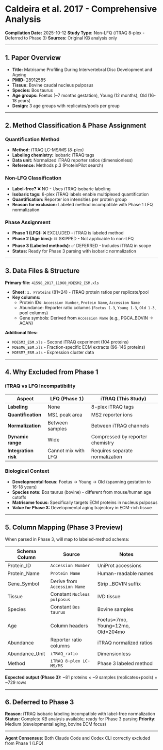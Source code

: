 # Caldeira et al. 2017 - Comprehensive Analysis

**Compilation Date:** 2025-10-12
**Study Type:** Non-LFQ (iTRAQ 8-plex - Deferred to Phase 3)
**Sources:** Original KB analysis only

---

## 1. Paper Overview

- **Title:** Matrisome Profiling During Intervertebral Disc Development and Ageing
- **PMID:** 28912585
- **Tissue:** Bovine caudal nucleus pulposus
- **Species:** Bos taurus
- **Age groups:** Foetus (~7 months gestation), Young (12 months), Old (16-18 years)
- **Design:** 3 age groups with replicates/pools per group

---

## 2. Method Classification & Phase Assignment

### Quantification Method
- **Method:** iTRAQ LC-MS/MS (8-plex)
- **Labeling chemistry:** Isobaric iTRAQ tags
- **Data unit:** Normalized iTRAQ reporter ratios (dimensionless)
- **Reference:** Methods p.3 (ProteinPilot search)

### Non-LFQ Classification
- **Label-free?** ❌ NO - Uses iTRAQ isobaric labeling
- **Isobaric tags:** 8-plex iTRAQ labels enable multiplexed quantification
- **Quantification:** Reporter ion intensities per protein group
- **Reason for exclusion:** Labeled method incompatible with Phase 1 LFQ normalization

### Phase Assignment
- **Phase 1 (LFQ):** ❌ EXCLUDED - iTRAQ is labeled method
- **Phase 2 (Age bins):** ⏸️ SKIPPED - Not applicable to non-LFQ
- **Phase 3 (Labeled methods):** ✅ DEFERRED - Includes iTRAQ in scope
- **Status:** Ready for Phase 3 parsing with isobaric normalization

---

## 3. Data Files & Structure

**Primary file:** `41598_2017_11960_MOESM2_ESM.xls`
- **Sheet:** `1. Proteins` (81×24) - iTRAQ protein ratios per replicate/pool
- **Key columns:**
  - Protein IDs: `Accession Number`, `Protein Name`, `Accession Name`
  - Abundance: Reporter ratio columns (`Foetus 1-3`, `Young 1-3`, `Old 1-3`, pool columns)
  - Gene symbols: Derived from `Accession Name` (e.g., PGCA_BOVIN → ACAN)

**Additional files:**
- `MOESM3_ESM.xls` - Second iTRAQ experiment (104 proteins)
- `MOESM6_ESM.xls` - Fraction-specific ECM extracts (96-146 proteins)
- `MOESM7_ESM.xls` - Expression cluster data

---

## 4. Why Excluded from Phase 1

### iTRAQ vs LFQ Incompatibility

| Aspect | LFQ (Phase 1) | iTRAQ (This Study) |
|--------|---------------|-------------------|
| **Labeling** | None | 8-plex iTRAQ tags |
| **Quantification** | MS1 peak area | MS2 reporter ions |
| **Normalization** | Between samples | Between iTRAQ channels |
| **Dynamic range** | Wide | Compressed by reporter chemistry |
| **Integration risk** | Cannot mix with LFQ | Requires separate normalization |

### Biological Context
- **Developmental focus:** Foetus → Young → Old (spanning gestation to 16-18 years)
- **Species note:** Bos taurus (bovine) - different from mouse/human age cutoffs
- **Matrisome focus:** Specifically targets ECM proteins in nucleus pulposus
- **Value for Phase 3:** Developmental aging trajectory in ECM-rich tissue

---

## 5. Column Mapping (Phase 3 Preview)

When parsed in Phase 3, will map to labeled-method schema:

| Schema Column | Source | Notes |
|--------------|--------|-------|
| Protein_ID | `Accession Number` | UniProt accessions |
| Protein_Name | `Protein Name` | Human-readable names |
| Gene_Symbol | Derive from `Accession Name` | Strip _BOVIN suffix |
| Tissue | Constant `Nucleus pulposus` | IVD tissue |
| Species | Constant `Bos taurus` | Bovine samples |
| Age | Column headers | Foetus=7mo, Young=12mo, Old=204mo |
| Abundance | Reporter ratio columns | iTRAQ normalized ratios |
| Abundance_Unit | `iTRAQ_ratio` | Dimensionless |
| Method | `iTRAQ 8-plex LC-MS/MS` | Phase 3 labeled method |

**Expected output (Phase 3):** ~81 proteins × ~9 samples (replicates+pools) = ~729 rows

---

## 6. Deferred to Phase 3

**Reason:** iTRAQ isobaric labeling incompatible with label-free normalization
**Status:** Complete KB analysis available; ready for Phase 3 parsing
**Priority:** Medium (developmental aging, bovine ECM focus)

---

**Agent Consensus:** Both Claude Code and Codex CLI correctly excluded from Phase 1 (LFQ)
